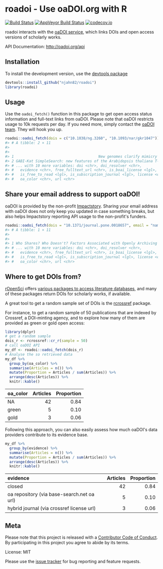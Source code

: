 # roadoi - Use oaDOI.org with R




[![Build Status](https://travis-ci.org/njahn82/roadoi.svg?branch=master)](https://travis-ci.org/njahn82/roadoi)
[![AppVeyor Build Status](https://ci.appveyor.com/api/projects/status/github/njahn82/roadoi?branch=master&svg=true)](https://ci.appveyor.com/project/njahn82/roadoi)
[![codecov.io](https://codecov.io/github/njahn82/roadoi/coverage.svg?branch=master)](https://codecov.io/github/njahn82/roadoi?branch=master)

roadoi interacts with the [oaDOI service](http://oadoi.org/), which links DOIs 
and open access versions of scholarly works.

API Documentation: <http://oadoi.org/api>

## Installation

To install the development version, use the [devtools package](https://cran.r-project.org/web/packages/devtools/index.html)

```r
devtools::install_github("njahn82/roadoi")
library(roadoi)
```

## Usage

Use the `oadoi_fetch()` function in this package to get open access status
information and full-text links from oaDOI. Please note that oaDOI restricts
usage to 10k requests per day. If you need more, simply contact the 
[oaDOI team](https://oadoi.org/team). They will hook you up.


```r
roadoi::oadoi_fetch(dois = c("10.1038/ng.3260", "10.1093/nar/gkr1047"))
#> # A tibble: 2 × 11
#>                                                                      `_title`
#>                                                                         <chr>
#> 1                                       New genomes clarify mimicry evolution
#> 2 GABI-Kat SimpleSearch: new features of the Arabidopsis thaliana T-DNA mutan
#> # ... with 10 more variables: doi <chr>, doi_resolver <chr>,
#> #   evidence <chr>, free_fulltext_url <chr>, is_boai_license <lgl>,
#> #   is_free_to_read <lgl>, is_subscription_journal <lgl>, license <chr>,
#> #   oa_color <chr>, url <chr>
```


## Share your email address to support oaDOI!

oaDOI is provided by the non-profit [Impactstory](https://impactstory.org/). 
Sharing your email address with oaDOI does not only keep you updated in case 
something breaks, but also helps Impactstory reporting API usage to the non-profit's funders.


```r
roadoi::oadoi_fetch(dois = "10.1371/journal.pone.0018657", email = "name@example.com")
#> # A tibble: 1 × 11
#>                                                                      `_title`
#>                                                                         <chr>
#> 1 Who Shares? Who Doesn't? Factors Associated with Openly Archiving Raw Resea
#> # ... with 10 more variables: doi <chr>, doi_resolver <chr>,
#> #   evidence <chr>, free_fulltext_url <chr>, is_boai_license <lgl>,
#> #   is_free_to_read <lgl>, is_subscription_journal <lgl>, license <chr>,
#> #   oa_color <chr>, url <chr>
```


## Where to get DOIs from?

[rOpenSci](https://ropensci.org/) offers [various packages to access literature databases](https://ropensci.org/packages/#literature), and many of these packages return DOIs for scholarly works, if available.

A great tool to get a random sample set of DOIs is the 
[rcrossref](https://github.com/ropensci/rcrossref) package.

For instance, to get a random sample of 50 publications that are indexed by Crossref, a DOI-minting agency, and to explore how many of them are provided as green or gold open access:


```r
library(dplyr)
# get a random sample
dois_r <- rcrossref::cr_r(sample = 50)
# call oaDOI API
my_df <- roadoi::oadoi_fetch(dois_r)
# Analyse the so retrieved data 
my_df %>% 
  group_by(oa_color) %>%
  summarise(Articles = n()) %>%
  mutate(Proportion = Articles / sum(Articles)) %>%
  arrange(desc(Articles)) %>%
  knitr::kable()
```



|oa_color | Articles| Proportion|
|:--------|--------:|----------:|
|NA       |       42|       0.84|
|green    |        5|       0.10|
|gold     |        3|       0.06|

Following this approach, you can also easily assess how much oaDOI's data providers
contribute to its evidence base.



```r
my_df %>% 
  group_by(evidence) %>%
  summarise(Articles = n()) %>%
  mutate(Proportion = Articles / sum(Articles)) %>%
  arrange(desc(Articles)) %>%
  knitr::kable()
```



|evidence                                   | Articles| Proportion|
|:------------------------------------------|--------:|----------:|
|closed                                     |       42|       0.84|
|oa repository (via base-search.net oa url) |        5|       0.10|
|hybrid journal (via crossref license url)  |        3|       0.06|

## Meta

Please note that this project is released with a [Contributor Code of Conduct](CONDUCT.md). By participating in this project you agree to abide by its terms.

License: MIT

Please use the [issue tracker](https://github.com/njahn82/roadoi/issues) for bug reporting and feature requests.



